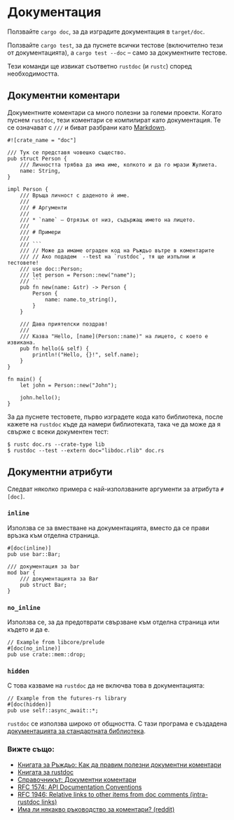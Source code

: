 # Документация

Ползвайте `cargo doc`, за да изградите документация в `target/doc`.

Ползвайте `cargo test`, за да пуснете всички тестове (включително тези от
документацията), а `cargo test --doc` – само за документните тестове.

Тези команди ще извикат съответно `rustdoc` (и `rustc`) според необходимостта.

## Документни коментари

Документните коментари са много полезни за големи проекти. Когато пуснем
`rustdoc`, тези коментари се компилират като документация. Те се означават с
`///` и биват разбрани като [Markdown].

````rust,editable,ignore
#![crate_name = "doc"]

/// Тук се представя човешко същество.
pub struct Person {
    /// Личността трябва да има име, колкото и да го мрази Жулиета.
    name: String,
}

impl Person {
    /// Връща личност с даденото ѝ име.
    ///
    /// # Аргументи
    ///
    /// * `name` – Отрязък от низ, съдържащ името на лицето.
    ///
    /// # Примери
    ///
    /// ```
    /// // Може да имаме ограден код на Ръждьо вътре в коментарите
    /// // Ако подадем  --test на `rustdoc`, тя ще изпълни и тестовете!
    /// use doc::Person;
    /// let person = Person::new("name");
    /// ```
    pub fn new(name: &str) -> Person {
        Person {
            name: name.to_string(),
        }
    }

    /// Дава приятелски поздрав!
    ///
    /// Казва "Hello, [name](Person::name)" на лицето, с което е извикана.
    pub fn hello(& self) {
        println!("Hello, {}!", self.name);
    }
}

fn main() {
    let john = Person::new("John");

    john.hello();
}
````

За да пуснете тестовете, първо изградете кода като библиотека, после кажете
на `rustdoc` къде да намери библиотеката, така че да може да я свърже с всеки
документен тест:

```shell
$ rustc doc.rs --crate-type lib
$ rustdoc --test --extern doc="libdoc.rlib" doc.rs
```

## Документни атрибути

Следват няколко примера с най-използваните аргументи за атрибута `#[doc]`.

### `inline`

Използва се за вместване на документацията, вместо да се прави връзка към
отделна страница.

```rust,ignore
#[doc(inline)]
pub use bar::Bar;

/// документация за bar
mod bar {
    /// документацията за Bar
    pub struct Bar;
}
```

### `no_inline`

Използва се, за да предотврати свързване към отделна страница или където и да е.

```rust,ignore
// Example from libcore/prelude
#[doc(no_inline)]
pub use crate::mem::drop;
```

### `hidden`

С това казваме на `rustdoc` да не включва това в документацията:

```rust,editable,ignore
// Example from the futures-rs library
#[doc(hidden)]
pub use self::async_await::*;
```

`rustdoc` се използва широко от общността. С тази програма е създадена
[документацията за стандартната библиотека](https://doc.rust-lang.org/std/).

### Вижте също:

- [Книгата за Ръждьо: Как да правим полезни документни коментари][book]
- [Книгата за rustdoc][rustdoc-book]
- [Справочникът: Документни коментари][ref-comments]
- [RFC 1574: API Documentation Conventions][api-conv]
- [RFC 1946: Relative links to other items from doc comments (intra-rustdoc links)][intra-links]
- [Има ли някакво ръководство за коментари? (reddit)][reddit]

[markdown]: https://en.wikipedia.org/wiki/Markdown
[book]: https://doc.rust-lang.org/book/ch14-02-publishing-to-crates-io.html#making-useful-documentation-comments
[ref-comments]: https://doc.rust-lang.org/stable/reference/comments.html#doc-comments
[rustdoc-book]: https://doc.rust-lang.org/rustdoc/index.html
[api-conv]: https://rust-lang.github.io/rfcs/1574-more-api-documentation-conventions.html#appendix-a-full-conventions-text
[intra-links]: https://rust-lang.github.io/rfcs/1946-intra-rustdoc-links.html
[reddit]: https://www.reddit.com/r/rust/comments/ahb50s/is_there_any_documentation_style_guide_for/
